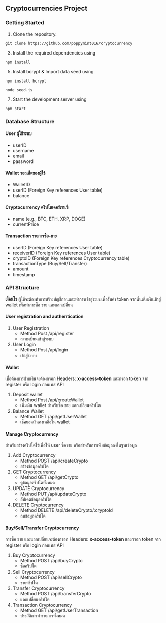 ## Cryptocurrencies Project

### Getting Started 
1. Clone the repository.
```
git clone https://github.com/poppymint016/cryptocurrency
```
3. Install the required dependencies using 
```
npm install
```
5. Install bcrypt & Import data seed using 
```
npm install bcrypt
```
```
node seed.js
```
7. Start the development server using 
```
npm start
```
### Database Structure
#### User ผู้ใช้ระบบ
- userID
- username
- email
- password
#### Wallet วอลเล็ตของผู้ใช้
- WalletID
- userID (Foreign Key references User table)
- balance
#### Cryptocurrency คริปโตเคอร์เรนซี
- name (e.g., BTC, ETH, XRP, DOGE)
- currentPrice
#### Transaction รายการซื้อ-ขาย
- userID (Foreign Key references User table)
- receiverID (Foreign Key references User table)
- cryptoID (Foreign Key references Cryptocurrency table)
- transactionType (Buy/Sell/Transfer)
- amount
- timestamp

### API Structure
**เงื่อนไข** ผู้ใช้จะต้องทำการสร้างบัญชีก่อนและทำการเข้าสู่ระบบเพื่อรับค่า token  จากนั้นเติมเงินเข้าสู่ wallet เพื่อทำการซื้อ ขาย และแลกเปลี่ยน 
#### User registration and authentication 
1. User Registration
    - Method Post /api/register
    - ลงทะเบียนเข้าสู่ระบบ
2. User Login
    - Method Post /api/login
    - เข้าสู่ระบบ
#### Wallet
เมื่อต้องการฝากเงินจะต้องกรอก Headers: **x-access-token** และกรอก token จาก register หรือ login ก่อนเทส API
1. Deposit wallet
    - Method Post /api/createWallet
    - เพิ่มเงิน wallet สำหรับซื้อ ขาย แลกเปลี่ยนคริปโต
2. Balance Wallet
    - Method GET /api/getUserWallet
    - เช็คยอดเงินคงเหลือใน wallet
#### Manage Cryptocurrency
สำหรับสร้างคริปโตไว้เพื่อให้ user ซื้อขาย หรือสำหรับการเพิ่มข้อมูลลงในฐานข้อมูล
1. Add Cryptocurrency
    - Method POST /api/createCrypto
    - สร้างข้อมูลคริปโต
2. GET Cryptocurrency
    - Method GET /api/getCrypto
    - ดูข้อมูลคริปโตทั้งหมด
3. UPDATE Cryptocurrency
    - Method PUT /api/updateCrypto
    - อัปเดตข้อมูลคริปโต
3. DELETE Cryptocurrency
    - Method DELETE /api/deleteCrypto/:cryptoId
    - ลบข้อมูลคริปโต
#### Buy/Sell/Transfer Cryptocurrency
การซื้อ ขาย และแลกเปลี่ยนจะต้องกรอก Headers: **x-access-token** และกรอก token จาก register หรือ login ก่อนเทส API
1. Buy Cryptocurrency
    - Method POST /api/buyCrypto
    - ซื้อคริปโต
2. Sell Cryptocurrency
    - Method POST /api/sellCrypto
    - ขายคริปโต
3. Transfer Cryptocurrency
    - Method POST /api/transferCrypto
    - แลกเปลี่ยนคริปโต
4. Transaction Cryptocurrency
    - Method GET /api/getUserTransaction
    - ประวัติการทำรายการทั้งหมด
